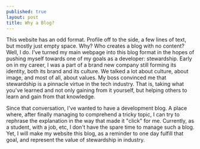 ```yaml
---
published: true
layout: post
title: Why a Blog?
---
```


This website has an odd format. Profile off to the side, a few lines of text, but mostly just empty space. Why? Who creates	a blog with no content? Well, I do. I've turned my main webpage into this blog format in the hopes of pushing myself towards one of my goals as a developer: stewardship. Early on in my career, I was a part of a brand new company still forming its identity, both its brand and its culture. We talked a lot about culture, about image, and most of all, about values. My boss convinced me that stewardship is a pinnacle virtue in the tech industry. That is, taking what you've learned and not only gaining from it yourself, but helping others to learn and gain from that knowledge.

Since that conversation, I've wanted to have a development blog. A place where, after finally managing to comprehend a tricky topic, I can try to rephrase the explanation in the way that made it "click" for me. Currently, as a student, with a job, etc, I don't have the spare time to manage such a blog. Yet, I will make my website this blog, as a reminder to one day fulfill that goal, and represent the value of stewardship in industry.
